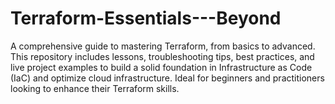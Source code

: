 # Terraform-Essentials---Beyond
A comprehensive guide to mastering Terraform, from basics to advanced. This repository includes lessons, troubleshooting tips, best practices, and live project examples to build a solid foundation in Infrastructure as Code (IaC) and optimize cloud infrastructure. Ideal for beginners and practitioners looking to enhance their Terraform skills.
